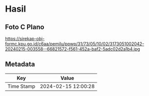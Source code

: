 # Hasil

## Foto C Plano

https://sirekap-obj-formc.kpu.go.id/c6aa/pemilu/ppwp/31/73/05/10/02/3173051002042-20240215-003558--66821572-f561-452a-baf2-5adc02d2a1b4.jpg


## Metadata

| Key        | Value               |
| ---------- | ------------------- |
| Time Stamp | 2024-02-15 12:00:28 |



